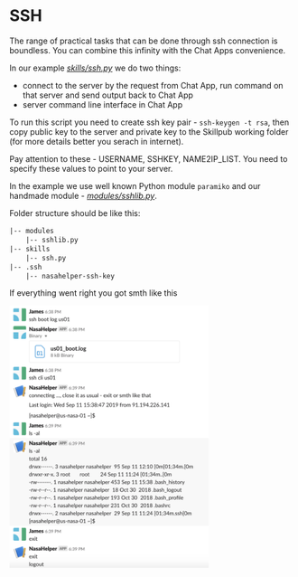 # SSH

The range of practical tasks that can be done through ssh connection is boundless. You can combine this infinity with the Chat Apps convenience. 

In our example *[skills/ssh.py](../../skills/ssh.py)* we do two things:
 - connect to the server by the request from Chat App, run command on that server and send output back to Chat App
 - server command line interface in Chat App 

To run this script you need to create ssh key pair - ```ssh-keygen -t rsa```, then copy public key to the server and private key to the Skillpub working folder (for more details better you serach in internet).

Pay attention to these - USERNAME, SSHKEY, NAME2IP_LIST. You need to specify these values to point to your server.

In the example we use well known Python module ```paramiko``` and our handmade module - *[modules/sshlib.py](../../modules/sshlib.py)*.

Folder structure should be like this:

```
|-- modules
    |-- sshlib.py
|-- skills
    |-- ssh.py
|-- .ssh
    |-- nasahelper-ssh-key
```

If everything went right you got smth like this

<img src="../images/ssh.png" width="70%" hight="70%">

